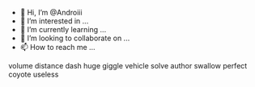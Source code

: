 - 👋 Hi, I’m @Androiii
- 👀 I’m interested in ...
- 🌱 I’m currently learning ...
- 💞️ I’m looking to collaborate on ...
- 📫 How to reach me ...

<!---
Androiii/Androiii is a ✨ special ✨ repository because its `README.md` (this file) appears on your GitHub profile.
You can click the Preview link to take a look at your changes.
--->
volume distance dash huge giggle vehicle solve author swallow perfect coyote useless
